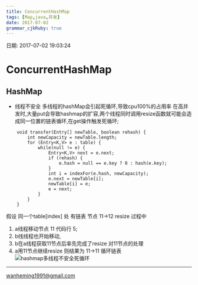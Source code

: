 ```yaml
---
title: ConcurrentHashMap
tags: [Map,java,并发]
date: 2017-07-02
grammar_cjkRuby: true
---
```

日期: 2017-07-02 19:03:24

# ConcurrentHashMap
## HashMap
* 线程不安全
多线程的hashMap会引起死循环,导致cpu100%的占用率
在高并发时,大量put会导致hashmap的扩容,两个线程同时调用resize函数就可能会造成同一位置的链表循环,在get操作触发死循环;
```java?linenums
    void transfer(Entry[] newTable, boolean rehash) {
        int newCapacity = newTable.length;
        for (Entry<K,V> e : table) {
            while(null != e) {
                Entry<K,V> next = e.next;
                if (rehash) {
                    e.hash = null == e.key ? 0 : hash(e.key);
                }
                int i = indexFor(e.hash, newCapacity);
                e.next = newTable[i];
                newTable[i] = e;
                e = next;
            }
        }
    }
```
假设 同一个table[index] 处 有链表 节点 11->12
resize 过程中
1. a线程移动节点 11  代码行 5;
2. b线线程也开始移动,
3. b在a线程获取11节点后率先完成了resize 对11节点的处理
4. a用11节点继续resize 则结果为 11->11 循环链表
![hashmap多线程不安全死循环][1]


----

wanheming1991@gmail.com


  [1]: http://oq6m1y13p.bkt.clouddn.com/1499005152901.jpg